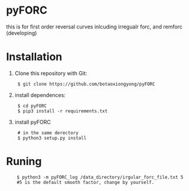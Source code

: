 # pyFORC
this is for first order reversal curves
inlcuding irregualr forc, and remforc (developing)

# Installation
1. Clone this repository with Git:

        $ git clone https://github.com/botaoxiongyong/pyFORC
2. install dependences:

        $ cd pyFORC
        $ pip3 install -r requirements.txt
3. install pyFORC

        # in the same derectory
        $ python3 setup.py install
        
# Runing

        $ python3 -m pyFORC_log /data_directory/irgular_forc_file.txt 5
        #5 is the default smooth factor, change by yourself.

